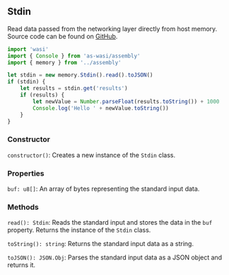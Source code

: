 ## Stdin

Read data passed from the networking layer directly from host memory. Source code can be found on [GitHub](https://github.com/blocklessnetwork/sdk-assemblyscript/blob/main/assembly/memory/index.ts).

```js
import 'wasi'
import { Console } from 'as-wasi/assembly'
import { memory } from '../assembly'

let stdin = new memory.Stdin().read().toJSON()
if (stdin) {
	let results = stdin.get('results')
	if (results) {
		let newValue = Number.parseFloat(results.toString()) + 1000
		Console.log('Hello ' + newValue.toString())
	}
}
```

### **Constructor**

`constructor()`: Creates a new instance of the `Stdin` class.

### Properties

`buf: u8[]`: An array of bytes representing the standard input data.

### Methods

`read(): Stdin`: Reads the standard input and stores the data in the `buf` property. Returns the instance of the `Stdin` class.

`toString(): string`: Returns the standard input data as a string.

`toJSON(): JSON.Obj`: Parses the standard input data as a JSON object and returns it.
